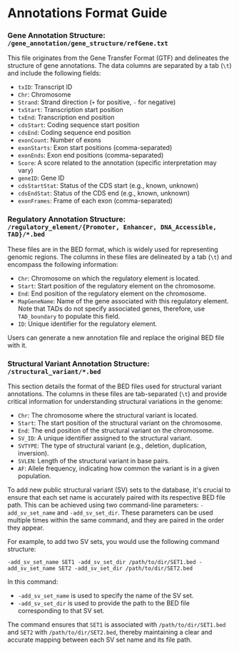 

# Annotations Format Guide

### Gene Annotation Structure: `/gene_annotation/gene_structure/refGene.txt`

This file originates from the Gene Transfer Format (GTF) and delineates the structure of gene annotations. The data
columns are separated by a tab (`\t`) and include the following fields:

- `txID`: Transcript ID
- `Chr`: Chromosome
- `Strand`: Strand direction (`+` for positive, `-` for negative)
- `txStart`: Transcription start position
- `txEnd`: Transcription end position
- `cdsStart`: Coding sequence start position
- `cdsEnd`: Coding sequence end position
- `exonCount`: Number of exons
- `exonStarts`: Exon start positions (comma-separated)
- `exonEnds`: Exon end positions (comma-separated)
- `Score`: A score related to the annotation (specific interpretation may vary)
- `geneID`: Gene ID
- `cdsStartStat`: Status of the CDS start (e.g., known, unknown)
- `cdsEndStat`: Status of the CDS end (e.g., known, unknown)
- `exonFrames`: Frame of each exon (comma-separated)

### Regulatory Annotation Structure: `/regulatory_element/{Promoter, Enhancer, DNA_Accessible, TAD}/*.bed`

These files are in the BED format, which is widely used for representing genomic regions. The columns in these files are
delineated by a tab (`\t`) and encompass the following information:

- `Chr`: Chromosome on which the regulatory element is located.
- `Start`: Start position of the regulatory element on the chromosome.
- `End`: End position of the regulatory element on the chromosome.
- `MapGeneName`: Name of the gene associated with this regulatory element. Note that TADs do not specify associated
  genes, therefore, use `TAD_boundary` to populate this field.
- `ID`: Unique identifier for the regulatory element.

Users can generate a new annotation file and replace the original BED file with it.

### Structural Variant Annotation Structure: `/structural_variant/*.bed`

This section details the format of the BED files used for structural variant annotations. The columns in these files are
tab-separated (`\t`) and provide critical information for understanding structural variations in the genome:

- `Chr`: The chromosome where the structural variant is located.
- `Start`: The start position of the structural variant on the chromosome.
- `End`: The end position of the structural variant on the chromosome.
- `SV_ID`: A unique identifier assigned to the structural variant.
- `SVTYPE`: The type of structural variant (e.g., deletion, duplication, inversion).
- `SVLEN`: Length of the structural variant in base pairs.
- `AF`: Allele frequency, indicating how common the variant is in a given population.

To add new public structural variant (SV) sets to the database, it's crucial to ensure that each set name is accurately
paired with its respective BED file path. This can be achieved using two command-line parameters: `-add_sv_set_name`
and `-add_sv_set_dir`. These parameters can be used multiple times within the same command, and they are paired in the
order they appear.

For example, to add two SV sets, you would use the following command structure:

```-add_sv_set_name SET1 -add_sv_set_dir /path/to/dir/SET1.bed -add_sv_set_name SET2 -add_sv_set_dir /path/to/dir/SET2.bed```


In this command:

- `-add_sv_set_name` is used to specify the name of the SV set.
- `-add_sv_set_dir` is used to provide the path to the BED file corresponding to that SV set.

The command ensures that `SET1` is associated with `/path/to/dir/SET1.bed` and `SET2` with `/path/to/dir/SET2.bed`, thereby maintaining a clear and accurate mapping between each SV set name and its file path.

